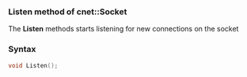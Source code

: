 ### Listen method of cnet::Socket

The **Listen** methods starts listening for new connections on the socket

### Syntax
```C++
void Listen();
```